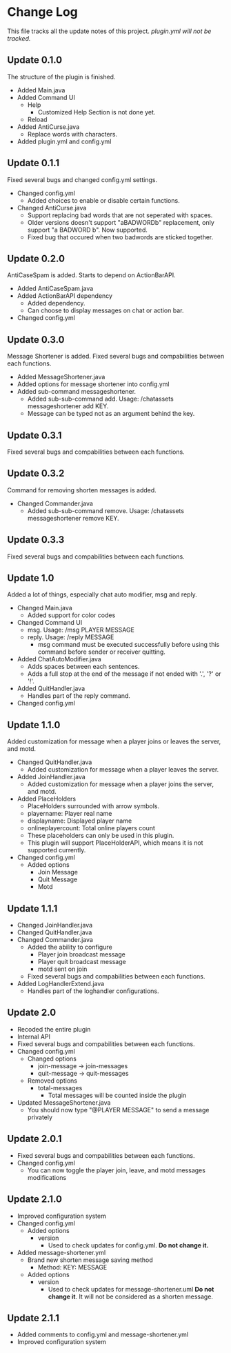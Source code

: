 # Change Log
This file tracks all the update notes of this project.
*plugin.yml will not be tracked.*
## Update 0.1.0
The structure of the plugin is finished.
- Added Main.java
- Added Command UI
  - Help
    - Customized Help Section is not done yet.
  - Reload
- Added AntiCurse.java
  - Replace words with characters.
- Added plugin.yml and config.yml
## Update 0.1.1
Fixed several bugs and changed config.yml settings.
- Changed config.yml
  - Added choices to enable or disable certain functions.
- Changed AntiCurse.java
  - Support replacing bad words that are not seperated with spaces.
  - Older versions doesn't support "aBADWORDb" replacement, only support "a BADWORD b". Now supported.
  - Fixed bug that occured when two badwords are sticked together.
## Update 0.2.0
AntiCaseSpam is added. Starts to depend on ActionBarAPI.
- Added AntiCaseSpam.java
- Added ActionBarAPI dependency
  - Added dependency.
  - Can choose to display messages on chat or action bar.
- Changed config.yml
## Update 0.3.0
Message Shortener is added. Fixed several bugs and compabilities between each functions.
- Added MessageShortener.java
- Added options for message shortener into config.yml
- Added sub-command messageshortener.
  - Added sub-sub-command add. Usage: /chatassets messageshortener add KEY.
  - Message can be typed not as an argument behind the key.
## Update 0.3.1
Fixed several bugs and compabilities between each functions.
## Update 0.3.2
Command for removing shorten messages is added.
- Changed Commander.java
  - Added sub-sub-command remove. Usage: /chatassets messageshortener remove KEY.
## Update 0.3.3
Fixed several bugs and compabilities between each functions.
## Update 1.0
Added a lot of things, especially chat auto modifier, msg and reply.
- Changed Main.java
  - Added support for color codes
- Changed Command UI
  - msg. Usage: /msg PLAYER MESSAGE
  - reply. Usage: /reply MESSAGE
    - msg command must be executed successfully before using this command before sender or receiver quitting.
- Added ChatAutoModifier.java
  - Adds spaces between each sentences.
  - Adds a full stop at the end of the message if not ended with '.', '?' or '!'.
- Added QuitHandler.java
  - Handles part of the reply command.
- Changed config.yml
## Update 1.1.0
Added customization for message when a player joins or leaves the server, and motd.
- Changed QuitHandler.java
  - Added customization for message when a player leaves the server.
- Added JoinHandler.java
  - Added customization for message when a player joins the server, and motd.
- Added PlaceHolders
  - PlaceHolders surrounded with arrow symbols.
  - playername: Player real name
  - displayname: Displayed player name
  - onlineplayercount: Total online players count
  - These placeholders can only be used in this plugin.
  - This plugin will support PlaceHolderAPI, which means it is not supported currently.
- Changed config.yml
  - Added options
    - Join Message
	- Quit Message
	- Motd
## Update 1.1.1
- Changed JoinHandler.java
- Changed QuitHandler.java
- Changed Commander.java
  - Added the ability to configure
    - Player join broadcast message
	- Player quit broadcast message
	- motd sent on join
  - Fixed several bugs and compabilities between each functions.
- Added LogHandlerExtend.java
  - Handles part of the loghandler configurations.
## Update 2.0
- Recoded the entire plugin
- Internal API
- Fixed several bugs and compabilities between each functions.
- Changed config.yml
  - Changed options
    - join-message -> join-messages
    - quit-message -> quit-messages
  - Removed options
    - total-messages
      - Total messages will be counted inside the plugin
- Updated MessageShortener.java
  - You should now type "@PLAYER MESSAGE" to send a message privately
## Update 2.0.1
- Fixed several bugs and compabilities between each functions.
- Changed config.yml
  - You can now toggle the player join, leave, and motd messages modifications
## Update 2.1.0
- Improved configuration system
- Changed config.yml
  - Added options
    - version
      - Used to check updates for config.yml. **Do not change it.**
- Added message-shortener.yml
  - Brand new shorten message saving method
    - Method: KEY: MESSAGE
  - Added options
    - version
      - Used to check updates for message-shortener.uml **Do not change it**. It will not be considered as a shorten message.
## Update 2.1.1
- Added comments to config.yml and message-shortener.yml
- Improved configuration system
